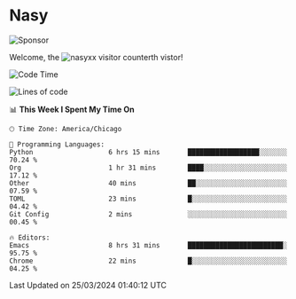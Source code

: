 # Nasy

<!--
<p align="center">
<img height="200" src="https://github-readme-stats.vercel.app/api?username=nasyxx&count_private=true&show_icons=true&theme=dracula&include_all_commits=true"/>
<img height="200" src="https://github-readme-stats.vercel.app/api/top-langs/?username=nasyxx&theme=dracula&hide=html,jupyter+notebook&count_private=true&show_icons=true"/>
</p>

  
----------------
-->

![Sponsor](https://img.shields.io/static/v1.svg?label=Sponsor&message=%E2%9D%A4&logo=GitHub&style=flat&color=pink)
 
Welcome, the ![nasyxx visitor counter](https://count.getloli.com/get/@nasyxx?theme=rule34)th vistor!
 
<!--START_SECTION:waka-->
![Code Time](http://img.shields.io/badge/Code%20Time-4%2C363%20hrs%2039%20mins-blue)

![Lines of code](https://img.shields.io/badge/From%20Hello%20World%20I%27ve%20Written-6.3%20million%20lines%20of%20code-blue)

📊 **This Week I Spent My Time On** 

```text
🕑︎ Time Zone: America/Chicago

💬 Programming Languages: 
Python                   6 hrs 15 mins       ██████████████████░░░░░░░   70.24 % 
Org                      1 hr 31 mins        ████░░░░░░░░░░░░░░░░░░░░░   17.12 % 
Other                    40 mins             ██░░░░░░░░░░░░░░░░░░░░░░░   07.59 % 
TOML                     23 mins             █░░░░░░░░░░░░░░░░░░░░░░░░   04.42 % 
Git Config               2 mins              ░░░░░░░░░░░░░░░░░░░░░░░░░   00.45 % 

🔥 Editors: 
Emacs                    8 hrs 31 mins       ████████████████████████░   95.75 % 
Chrome                   22 mins             █░░░░░░░░░░░░░░░░░░░░░░░░   04.25 % 
```


 Last Updated on 25/03/2024 01:40:12 UTC
<!--END_SECTION:waka-->

<!-- ![visitors](https://visitor-badge.laobi.icu/badge?page_id=nasyxx.nasyxx) -->

